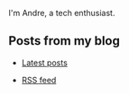 I'm Andre, a tech enthusiast.

## Posts from my blog

* [Latest posts](https://abf.li/)

* [RSS feed](https://abf.li/feed.xml)
